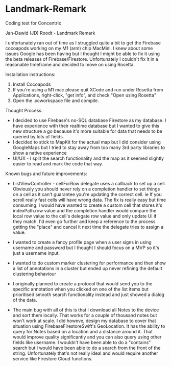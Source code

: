 # Landmark-Remark
Coding test for Concentrix



Jan-Dawid (JD) Roodt - Landmark Remark


I unfortunately ran out of time as I struggled quite a bit to get the Firebase cocoapods working on my M1 (arm) chip MacMini. I knew about some issues Google has been having but I thought I might be able to fix it using the beta releases of Firebase/Firestore. Unfortunately I couldn't fix it in a reasonable timeframe and decided to move on using Rosetta. 


Installation instructions:
1. Install Cocoapods
2. If you're using a M1 mac please quit XCode and run under Rosetta from Applications, right-click, "get info", and check "Open using Rosetta"
3. Open the .xcworkspace file and compile.


Thought Process:

- I decided to use Firebase's no-SQL database Firestore as my database. I have experience with their realtime database but I wanted to give this new structure a go because it's more suitable for data that needs to be queried by lots of fields.
- I decided to stick to MapKit for the actual map but I did consider using GoogleMaps but I tried to stay away from too many 3rd party libraries to show a native experience
- UI/UX - I split the search functionality and the map as it seemed slightly easier to read and mark the code that way.


Known bugs and future improvements:

- ListViewController - cellForRow delegate uses a callback to set up a cell. Obviously you should never rely on a completion handler to set things on a cell as it can't guarantee you're updating the correct cell. ie If you scroll really fast cells will have wrong data. The fix is really easy but time consuming. I would have wanted to create a custom cell that stores it's indexPath.row value and the completion handler would compare the local row value to the cell's delegate row value and only update UI if they match. I'd even go further and keep a reference to the process getting the "place" and cancel it next time the delegate tries to assign a value.

- I wanted to create a fancy profile page when a user signs in using username and password but I thought I should focus on a MVP so it's just a username input.

- I wanted to do custom marker clustering for performance and then show a list of annotations in a cluster but ended up never refining the default clustering behaviour

- I originally planned to create a protocol that would send you to the specific annotation when you clicked on one of the list items but prioritised smooth search functionality instead and just showed a dialog of the data.

- The main bug with all of this is that I download all Notes to the device and sort them locally. That works for a couple of thousand notes but won't work at scale. I did howeve, design my database to cover that situation using FirebaseFirestoreSwift's GeoLocation. It has the ability to query for Notes based on a location and a distance around it. That would improve quality significantly and you can also query using other fields like username. I wouldn't have been able to do a "contains" search but I would have been able to do a search from the front of the string. Unfortunately that's not really ideal and would require another service like Firestore Cloud functions. 





